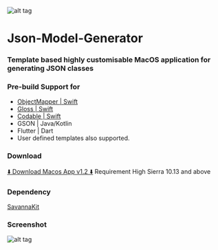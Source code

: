 ![alt tag](https://github.com/chanonly123/Json-Model-Generator/raw/master/banner1.jpg)
# Json-Model-Generator

### Template based highly customisable MacOS application for generating JSON classes

### Pre-build Support for 
* [ObjectMapper | Swift](https://github.com/tristanhimmelman/ObjectMapper)
* [Gloss | Swift](https://github.com/hkellaway/Gloss)
* [Codable | Swift]([https://developer.apple.com/documentation/swift/codable](https://developer.apple.com/documentation/swift/codable))
* GSON | Java/Kotlin
* Flutter | Dart 
* User defined templates also supported.

### Download
[⬇️ Download Macos App v1.2 ⬇️](https://github.com/chanonly123/Json-Model-Generator/raw/master/JsonToModel.zip) Requirement High Sierra 10.13 and above

### Dependency
[SavannaKit](https://github.com/louisdh/savannakit)

### Screenshot
![alt tag](https://github.com/chanonly123/Json-Model-Generator/raw/master/demo1.png)
